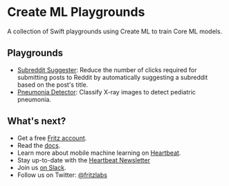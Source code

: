 # Create ML Playgrounds
A collection of Swift playgrounds using Create ML to train Core ML models.

## Playgrounds

* [Subreddit Suggester](https://github.com/fritzlabs/fritz-models/tree/master/create_ml_playgrounds): Reduce the number of clicks required for submitting posts to Reddit by automatically suggesting a subreddit based on the post's title.
* [Pneumonia Detector](https://github.com/fritzlabs/fritz-models/tree/master/create_ml_playgrounds): Classify X-ray images to detect pediatric pneumonia.

## What's next?

* Get a free [Fritz account](https://www.fritz.ai?utm_source=github.com&utm_campaign=create_ml_playgrounds).
* Read the [docs](https://docs.fritz.ai?utm_source=github.com&utm_campaign=create_ml_playgrounds).
* Learn more about mobile machine learning on [Heartbeat](https://heartbeat.fritz.ai/?utm_source=github.com&utm_campaign=create_ml_playgrounds).
* Stay up-to-date with the [Heartbeat Newsletter](http://eepurl.com/c_verH)
* Join us [on Slack](https://join.slack.com/t/heartbeat-by-fritz/shared_invite/enQtNTI4MDcxMzI1MzAwLWIyMjRmMGYxYjUwZmE3MzA0MWQ0NDk0YjA2NzE3M2FjM2Y5MjQxMWM2MmQ4ZTdjNjViYjM3NDE0OWQxOTBmZWI).
* Follow us on Twitter: [@fritzlabs](https://twitter.com/fritzlabs)